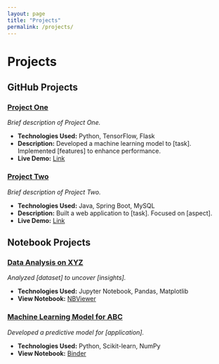 ```yaml
---
layout: page
title: "Projects"
permalink: /projects/
---
```


# Projects

## GitHub Projects

### [Project One](https://github.com/yourusername/project-one)
*Brief description of Project One.*

- **Technologies Used:** Python, TensorFlow, Flask
- **Description:** Developed a machine learning model to [task]. Implemented [features] to enhance performance.
- **Live Demo:** [Link](https://yourusername.github.io/project-one/)

### [Project Two](https://github.com/yourusername/project-two)
*Brief description of Project Two.*

- **Technologies Used:** Java, Spring Boot, MySQL
- **Description:** Built a web application to [task]. Focused on [aspect].
- **Live Demo:** [Link](https://yourusername.github.io/project-two/)

## Notebook Projects

### [Data Analysis on XYZ](https://github.com/yourusername/data-analysis-xyz)
*Analyzed [dataset] to uncover [insights].*

- **Technologies Used:** Jupyter Notebook, Pandas, Matplotlib
- **View Notebook:** [NBViewer](https://nbviewer.jupyter.org/github/yourusername/data-analysis-xyz/blob/main/analysis.ipynb)

### [Machine Learning Model for ABC](https://github.com/yourusername/ml-model-abc)
*Developed a predictive model for [application].*

- **Technologies Used:** Python, Scikit-learn, NumPy
- **View Notebook:** [Binder](https://mybinder.org/v2/gh/yourusername/ml-model-abc/main)

<!-- Add more projects similarly -->
